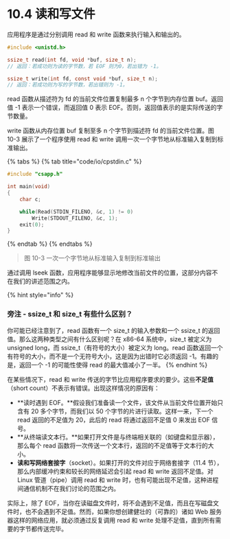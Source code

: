 # 10.4 读和写文件

应用程序是通过分别调用 read 和 write 函数来执行输入和输出的。

```c
#include <unistd.h>

ssize_t read(int fd, void *buf, size_t n);
// 返回：若成功则为读的字节数，若 EOF 则为0，若出错为 -1。

ssize_t write(int fd, const void *buf, size_t n);
// 返回：若成功则为写的字节数，若出错则为 -1。
```

read 函数从描述符为 fd 的当前文件位置复制最多 n 个字节到内存位置 buf。返回值 -1 表示一个错误，而返回值 0 表示 EOF。否则，返回值表示的是实际传送的字节数量。

write 函数从内存位置 buf 复制至多 n 个字节到描述符 fd 的当前文件位置。图 10-3 展示了一个程序使用 read 和 write 调用一次一个字节地从标准输入复制到标准输出。

{% tabs %}
{% tab title="code/io/cpstdin.c" %}
```c
#include "csapp.h"

int main(void)
{
    char c;

    while(Read(STDIN_FILENO, &c, 1) != 0)
        Write(STDOUT_FILENO, &c, 1);
    exit(0);
}
```
{% endtab %}
{% endtabs %}

> 图 10-3 一次一个字节地从标准输入复制到标准输出

通过调用 lseek 函数，应用程序能够显示地修改当前文件的位置，这部分内容不在我们的讲述范围之内。

{% hint style="info" %}
### 旁注 - ssize\_t 和 size\_t 有些什么区别？

你可能已经注意到了，read 函数有一个 size\_t 的输入参数和一个 ssize\_t 的返回值。那么这两种类型之间有什么区别呢？在 x86-64 系统中，size\_t 被定义为 unsigned long，而 ssize\_t（有符号的大小）被定义为 long。read 函数返回一个有符号的大小，而不是一个无符号大小，这是因为出错时它必须返回 -1。有趣的是，返回一个 -1 的可能性使得 read 的最大值减小了一半。
{% endhint %}

在某些情况下，read 和 write 传送的字节比应用程序要求的要少。这些**不足值**（short count）不表示有错误。出现这样情况的原因有：

* **读时遇到 EOF。**假设我们准备读一个文件，该文件从当前文件位置开始只含有 20 多个字节，而我们以 50 个字节的片进行读取。这样一来，下一个 read 返回的不足值为 20，此后的 read 将通过返回不足值 0 来发出 EOF 信号。
* **从终端读文本行。**如果打开文件是与终端相关联的（如键盘和显示器），那么每个 read 函数将一次传送一个文本行，返回的不足值等于文本行的大小。
* **读和写网络套接字**（socket）。如果打开的文件对应于网络套接字（11.4 节），那么内部缓冲约束和较长的网络延迟会引起 read 和 write 返回不足值。对 Linux 管道（pipe）调用 read 和 write 时，也有可能出现不足值，这种进程间通信机制不在我们讨论的范围之内。

实际上，除了 EOF，当你在读磁盘文件时，将不会遇到不足值，而且在写磁盘文件时，也不会遇到不足值。然而，如果你想创建健壮的（可靠的）诸如 Web 服务器这样的网络应用，就必须通过反复调用 read 和 write 处理不足值，直到所有需要的字节都传送完毕。

